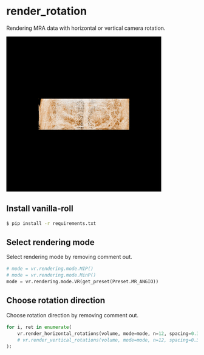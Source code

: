 # render_rotation
Rendering MRA data with horizontal or vertical camera rotation.

![output](https://raw.githubusercontent.com/ar90n/vanilla-roll/assets/images/render_rotation_result.gif)


## Install vanilla-roll
```bash
$ pip install -r requirements.txt
```

## Select rendering mode
Select rendering mode by removing comment out.

```python
# mode = vr.rendering.mode.MIP()
# mode = vr.rendering.mode.MinP()
mode = vr.rendering.mode.VR(get_preset(Preset.MR_ANGIO))
```

## Choose rotation direction
Choose rotation direction by removing comment out.

```python
for i, ret in enumerate(
    vr.render_horizontal_rotations(volume, mode=mode, n=12, spacing=0.3)
    # vr.render_vertical_rotations(volume, mode=mode, n=12, spacing=0.3)
):
```
